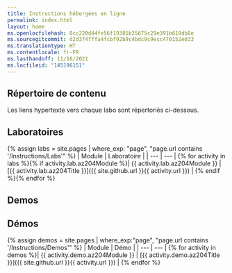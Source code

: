 ```yaml
---
title: Instructions hébergées en ligne
permalink: index.html
layout: home
ms.openlocfilehash: 8cc220d44fe56f19385b25675c29e391b610db8e
ms.sourcegitcommit: d2d374fffa4fcbf92b9c4bdc9c9ecc470152e033
ms.translationtype: HT
ms.contentlocale: fr-FR
ms.lasthandoff: 11/16/2021
ms.locfileid: "145196151"
---
```

## <a name="content-directory"></a>Répertoire de contenu

Les liens hypertexte vers chaque labo sont répertoriés ci-dessous.

## <a name="labs"></a>Laboratoires

{% assign labs = site.pages | where_exp: "page", "page.url contains '/Instructions/Labs'" %}
| Module | Laboratoire |
| --- | --- |
{% for activity in labs  %}{% if activity.lab.az204Module %}| {{ activity.lab.az204Module }} | [{{ activity.lab.az204Title }}]({{ site.github.url }}{{ activity.url }}) |
{% endif %}{% endfor %}

## Demos

## <a name="demos"></a>Démos

{% assign demos = site.pages | where_exp:"page", "page.url contains '/Instructions/Demos'" %}
| Module | Démo |
| --- | --- | 
{% for activity in demos  %}| {{ activity.demo.az204Module }} | [{{ activity.demo.az204Title }}]({{ site.github.url }}{{ activity.url }}) |
{% endfor %}
